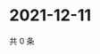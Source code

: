 # 2021-12-11

共 0 条

<!-- BEGIN WEIBO -->
<!-- 最后更新时间 Sat Dec 11 2021 17:11:42 GMT+0800 (China Standard Time) -->

<!-- END WEIBO -->
